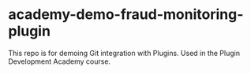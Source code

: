 # academy-demo-fraud-monitoring-plugin
This repo is for demoing Git integration with Plugins. Used in the Plugin Development Academy course.
